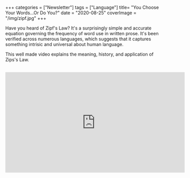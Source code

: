 +++
categories = ["Newsletter"]
tags = ["Language"]
title= "You Choose Your Words...Or Do You?"
date = "2020-08-25"
coverImage = "/img/zipf.jpg"
+++

Have you heard of Zipf's Law? It's a surprisingly simple and accurate equation governing the frequency of word use in written prose. It's been verified across numerous languages, which suggests that it captures something intrisic and universal about human language.

<!--more-->

This well made video explains the meaning, history, and application of Zips's Law.

<br>

<iframe width="560" height="315" src="https://www.youtube.com/embed/fCn8zs912OE" frameborder="0" allow="accelerometer; autoplay; encrypted-media; gyroscope; picture-in-picture" allowfullscreen></iframe>
